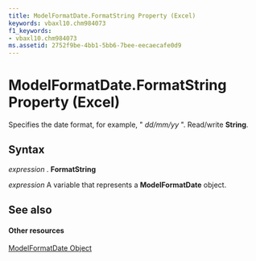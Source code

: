 ```yaml
---
title: ModelFormatDate.FormatString Property (Excel)
keywords: vbaxl10.chm984073
f1_keywords:
- vbaxl10.chm984073
ms.assetid: 2752f9be-4bb1-5bb6-7bee-eecaecafe0d9
---
```



# ModelFormatDate.FormatString Property (Excel)

Specifies the date format, for example, " _dd/mm/yy_ ". Read/write **String**.



## Syntax

 _expression_ . **FormatString**

 _expression_ A variable that represents a **ModelFormatDate** object.


## See also


#### Other resources


[ModelFormatDate Object](modelformatdate-object-excel.md)


